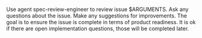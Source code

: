 Use agent spec-review-engineer to review issue $ARGUMENTS. Ask any questions about the issue.  Make any suggestions for improvements. The goal is to ensure the issue is complete in terms of product readiness.  It is ok if there are open implementation questions, those will be completed later.
